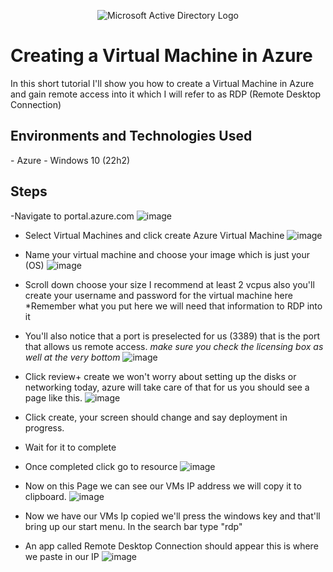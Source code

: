 <p align="center">
<img src="https://i.imgur.com/aG7Bdgt.jpg" alt="Microsoft Active Directory Logo"/>
</p>

<h1>Creating a Virtual Machine in Azure </h1>

<p>In this short tutorial I'll show you how to create a Virtual Machine in Azure and gain remote access into it which I will refer to as RDP (Remote Desktop Connection) </p>


<h2>Environments and Technologies Used</h2>
- Azure
- Windows 10 (22h2)

<h2>Steps</h2>

-Navigate to portal.azure.com 
![image](https://github.com/IsaiahLawrence/CreateVmAzure/assets/152194351/86b85284-2003-4288-b720-c0f683be790d)

- Select Virtual Machines and click create Azure Virtual Machine
![image](https://github.com/IsaiahLawrence/CreateVmAzure/assets/152194351/d170ed1e-60a1-4cdf-8414-f03e30c022f8)

- Name your virtual machine and choose your image which is just your (OS)
![image](https://github.com/IsaiahLawrence/CreateVmAzure/assets/152194351/e398827f-92f7-4370-8b5c-d8852dd915aa)


- Scroll down choose your size I recommend at least 2 vcpus also you'll create your username and password for the virtual machine here *Remember what you put here we will need that information to RDP into it
- You'll also notice that a port is preselected for us (3389) that is the port that allows us remote access. *make sure you check the licensing box as well at the very bottom*
![image](https://github.com/IsaiahLawrence/CreateVmAzure/assets/152194351/35faeddf-9521-48e3-9b55-c8c20eea6213)

- Click review+ create we won't worry about setting up the disks or networking today, azure will take care of that for us you should see a page like this.
![image](https://github.com/IsaiahLawrence/CreateVmAzure/assets/152194351/2d82ddbd-29ef-4e43-9b5f-760852346961)

- Click create, your screen should change and say deployment in progress.
- Wait for it to complete
- Once completed click go to resource
![image](https://github.com/IsaiahLawrence/CreateVmAzure/assets/152194351/aaf565ba-c27a-4895-bd54-b488f3fedad2)

- Now on this Page we can see our VMs IP address we will copy it to clipboard.
![image](https://github.com/IsaiahLawrence/CreateVmAzure/assets/152194351/56102a0f-79a4-4aaa-90cc-a5cdfc16cd7e)

- Now we have our VMs Ip copied we'll press the windows key and that'll bring up our start menu. In the search bar type "rdp"
- An app called Remote Desktop Connection should appear this is where we paste in our IP
![image](https://github.com/IsaiahLawrence/CreateVmAzure/assets/152194351/4cb67ea5-0ccf-4104-9a2a-a733007a3f2d)




  

   

